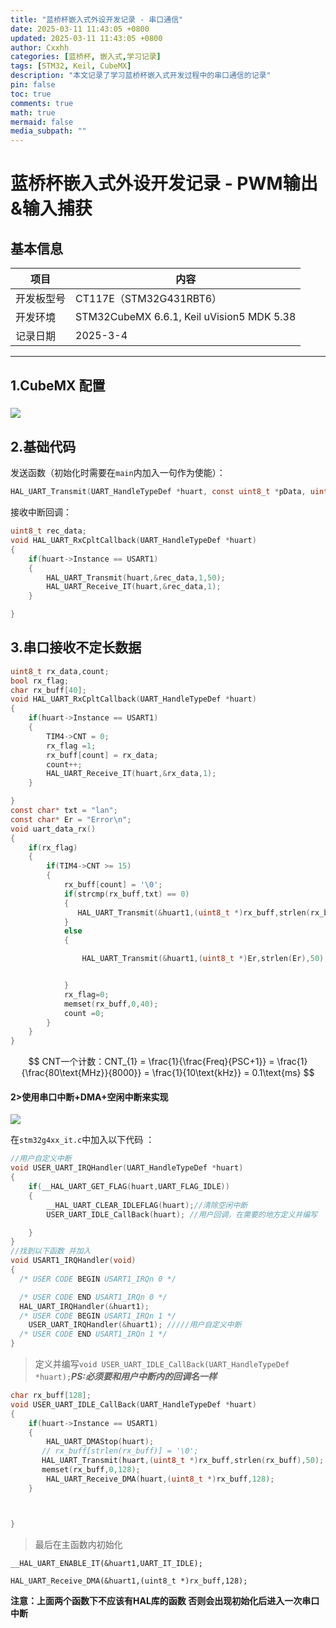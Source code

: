 ```yaml
---
title: "蓝桥杯嵌入式外设开发记录 - 串口通信"
date: 2025-03-11 11:43:05 +0800
updated: 2025-03-11 11:43:05 +0800
author: Cxxhh
categories: [蓝桥杯, 嵌入式,学习记录]
tags: [STM32, Keil, CubeMX]
description: "本文记录了学习蓝桥杯嵌入式开发过程中的串口通信的记录"
pin: false
toc: true
comments: true
math: true
mermaid: false
media_subpath: ""
---
```

# 蓝桥杯嵌入式外设开发记录 - PWM输出&输入捕获

## 基本信息

| 项目       | 内容                                      |
| ---------- | ----------------------------------------- |
| 开发板型号 | CT117E（STM32G431RBT6）                   |
| 开发环境   | STM32CubeMX 6.6.1, Keil uVision5 MDK 5.38 |
| 记录日期   | 2025-3-4                                  |

---

## 1.CubeMX 配置

### ![](https://testingcf.jsdelivr.net/gh/Cxxhh/blog-img/img/%E4%B8%B2%E5%8F%A3.png)

## 2.基础代码

发送函数（初始化时需要在`main`内加入一句作为使能）：

```c
HAL_UART_Transmit(UART_HandleTypeDef *huart, const uint8_t *pData, uint16_t Size, uint32_t Timeout)
```

接收中断回调：

```c
uint8_t rec_data;
void HAL_UART_RxCpltCallback(UART_HandleTypeDef *huart)
{
    if(huart->Instance == USART1)
    {
        HAL_UART_Transmit(huart,&rec_data,1,50);
        HAL_UART_Receive_IT(huart,&rec_data,1);
    }

}
```

## 3.串口接收不定长数据

```c
uint8_t rx_data,count;
bool rx_flag;
char rx_buff[40];
void HAL_UART_RxCpltCallback(UART_HandleTypeDef *huart)
{
    if(huart->Instance == USART1)
    {
        TIM4->CNT = 0;
        rx_flag =1;
        rx_buff[count] = rx_data;
        count++;
        HAL_UART_Receive_IT(huart,&rx_data,1);
    }

}
const char* txt = "lan";
const char* Er = "Error\n";
void uart_data_rx()
{
    if(rx_flag)
    {
        if(TIM4->CNT >= 15)
        {
            rx_buff[count] = '\0';
            if(strcmp(rx_buff,txt) == 0)
            {
               HAL_UART_Transmit(&huart1,(uint8_t *)rx_buff,strlen(rx_buff),50);
            }
            else
            {

                HAL_UART_Transmit(&huart1,(uint8_t *)Er,strlen(Er),50);


            }
            rx_flag=0;
            memset(rx_buff,0,40);
            count =0;
        }
    }
}
```

$$
CNT一个计数：CNT_{1} = \frac{1}{\frac{Freq}{PSC+1}} = \frac{1}{\frac{80\text{MHz}}{8000}} = \frac{1}{10\text{kHz}} = 0.1\text{ms}
$$
#### 2>使用串口中断+DMA+空闲中断来实现



![](https://testingcf.jsdelivr.net/gh/Cxxhh/blog-img/img/%E4%B8%B2%E5%8F%A3-dma.png)

在`stm32g4xx_it.c`中加入以下代码 ：

```c
//用户自定义中断
void USER_UART_IRQHandler(UART_HandleTypeDef *huart)
{
    if(__HAL_UART_GET_FLAG(huart,UART_FLAG_IDLE))
    {
        __HAL_UART_CLEAR_IDLEFLAG(huart);//清除空闲中断
        USER_UART_IDLE_CallBack(huart); //用户回调，在需要的地方定义并编写

    }
}
//找到以下函数 并加入
void USART1_IRQHandler(void)
{
  /* USER CODE BEGIN USART1_IRQn 0 */

  /* USER CODE END USART1_IRQn 0 */
  HAL_UART_IRQHandler(&huart1);
  /* USER CODE BEGIN USART1_IRQn 1 */
    USER_UART_IRQHandler(&huart1); /////用户自定义中断
  /* USER CODE END USART1_IRQn 1 */
}
```

> 定义并编写`void USER_UART_IDLE_CallBack(UART_HandleTypeDef *huart);`***PS:必须要和用户中断内的回调名一样***

```c
char rx_buff[128];
void USER_UART_IDLE_CallBack(UART_HandleTypeDef *huart)
{
    if(huart->Instance == USART1)
    {
        HAL_UART_DMAStop(huart);
       // rx_buff[strlen(rx_buff)] = '\0';
       HAL_UART_Transmit(huart,(uint8_t *)rx_buff,strlen(rx_buff),50);
       memset(rx_buff,0,128);
        HAL_UART_Receive_DMA(huart,(uint8_t *)rx_buff,128);
    }



}
```

> 最后在主函数内初始化

`__HAL_UART_ENABLE_IT(&huart1,UART_IT_IDLE);`

`HAL_UART_Receive_DMA(&huart1,(uint8_t *)rx_buff,128);`

**注意：上面两个函数下不应该有HAL库的函数 否则会出现初始化后进入一次串口中断**
